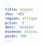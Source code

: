 ```yaml
---
title: acajou
sku: '401'
region: afrique
price: '1'
desc: 'acajou'
essence: acajou
poids: 100
---
```

